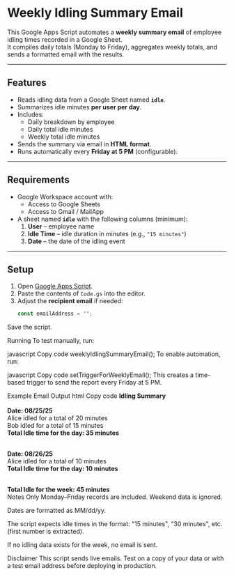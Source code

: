 # Weekly Idling Summary Email

This Google Apps Script automates a **weekly summary email** of employee idling times recorded in a Google Sheet.  
It compiles daily totals (Monday to Friday), aggregates weekly totals, and sends a formatted email with the results.

---

## Features
- Reads idling data from a Google Sheet named **`idle`**.
- Summarizes idle minutes **per user per day**.
- Includes:
  - Daily breakdown by employee
  - Daily total idle minutes
  - Weekly total idle minutes
- Sends the summary via email in **HTML format**.
- Runs automatically every **Friday at 5 PM** (configurable).

---

## Requirements
- Google Workspace account with:
  - Access to Google Sheets
  - Access to Gmail / MailApp
- A sheet named **`idle`** with the following columns (minimum):
  1. **User** – employee name  
  2. **Idle Time** – idle duration in minutes (e.g., `"15 minutes"`)  
  3. **Date** – the date of the idling event  

---

## Setup
1. Open [Google Apps Script](https://script.google.com/).
2. Paste the contents of `Code.gs` into the editor.
3. Adjust the **recipient email** if needed:
   ```javascript
   const emailAddress = "";
Save the script.

Running
To test manually, run:

javascript
Copy code
weeklyIdlingSummaryEmail();
To enable automation, run:

javascript
Copy code
setTriggerForWeeklyEmail();
This creates a time-based trigger to send the report every Friday at 5 PM.

Example Email Output
html
Copy code
<b>Idling Summary</b><br><br>
<b>Date: 08/25/25</b><br>
Alice idled for a total of 20 minutes<br>
Bob idled for a total of 15 minutes<br>
<b>Total Idle time for the day: 35 minutes</b><br><br>

<b>Date: 08/26/25</b><br>
Alice idled for a total of 10 minutes<br>
<b>Total Idle time for the day: 10 minutes</b><br><br>

<b>Total Idle for the week: 45 minutes</b><br>
Notes
Only Monday–Friday records are included. Weekend data is ignored.

Dates are formatted as MM/dd/yy.

The script expects idle times in the format:
"15 minutes", "30 minutes", etc. (first number is extracted).

If no idling data exists for the week, no email is sent.

Disclaimer
This script sends live emails. Test on a copy of your data or with a test email address before deploying in production.
